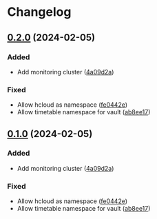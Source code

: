 # Changelog

## [0.2.0](https://github.com/2martens/terraform/compare/v0.1.0...v0.2.0) (2024-02-05)


### Added

* Add monitoring cluster ([4a09d2a](https://github.com/2martens/terraform/commit/4a09d2afbe1f635bc529f22cace20ffea6c56dcc))


### Fixed

* Allow hcloud as namespace ([fe0442e](https://github.com/2martens/terraform/commit/fe0442e4ba59c687db0a3662843a8afa49cf4a33))
* Allow timetable namespace for vault ([ab8ee17](https://github.com/2martens/terraform/commit/ab8ee17866f7674edde5810a25d5b4b3d06c1862))

## [0.1.0](https://github.com/2martens/terraform/compare/v0.0.1...v0.1.0) (2024-02-05)


### Added

* Add monitoring cluster ([4a09d2a](https://github.com/2martens/terraform/commit/4a09d2afbe1f635bc529f22cace20ffea6c56dcc))


### Fixed

* Allow hcloud as namespace ([fe0442e](https://github.com/2martens/terraform/commit/fe0442e4ba59c687db0a3662843a8afa49cf4a33))
* Allow timetable namespace for vault ([ab8ee17](https://github.com/2martens/terraform/commit/ab8ee17866f7674edde5810a25d5b4b3d06c1862))
